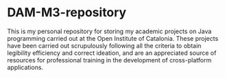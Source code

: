 # DAM-M3-repository
This is my personal repository for storing my academic projects on Java programming carried out at the Open Institute of Catalonia. These projects have been carried out scrupulously following all the criteria to obtain legibility efficiency and correct ideation, and are an appreciated source of resources for professional training in the development of cross-platform applications.
